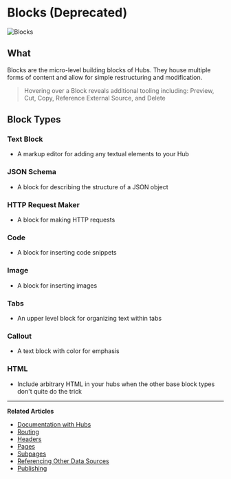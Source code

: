 # Blocks (Deprecated)

![Blocks](https://github.com/stoplightio/docs/blob/develop/assets/gifs/Blocks.gif?raw=true)

## What
Blocks are the micro-level building blocks of Hubs. They house multiple forms of content and allow for simple restructuring and modification. 

>Hovering over a Block reveals additional tooling including: Preview, Cut, Copy, Reference External Source, and Delete

## Block Types 
### Text Block 
* A markup editor for adding any textual elements to your Hub 
### JSON Schema
* A block for describing the structure of a JSON object 
### HTTP Request Maker 
* A block for making HTTP requests 
### Code
* A block for inserting code snippets 
### Image 
* A block for inserting images
### Tabs 
* An upper level block for organizing text within tabs 
### Callout 
* A text block with color for emphasis 
### HTML 
* Include arbitrary HTML in your hubs when the other base block types don't quite do the trick

---
**Related Articles**
- [Documentation with Hubs](/documentation/introduction)
- [Routing](/documentation/getting-started/routing)
- [Headers](/documentation/getting-started/header-footer)
- [Pages](/documentation/getting-started/pages)
- [Subpages](/documentation/getting-started/subpages)
- [Referencing Other Data Sources](/documentation/referencing-other-data-sources)
- [Publishing](/documentation/publishing)

